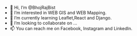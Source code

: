 - 👋 Hi, I’m @BhojRajBist
- 👀 I’m interested in WEB GIS and WEB Mapping.
- 🌱 I’m currently learning Leaflet,React and Django.
- 💞️ I’m looking to collaborate on ...
- 📫 You can reach me on Facebook, Instagram and LinkedIn.
<!---
BhojRajBist/BhojRajBist is a ✨ special ✨ repository because its `README.md` (this file) appears on your GitHub profile.
You can click the Preview link to take a look at your changes.
--->
